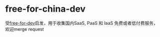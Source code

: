 # free-for-china-dev
受[free-for-dev](https://github.com/ripienaar/free-for-dev)启发，用于收集国内SaaS, PaaS 和 IaaS 免费或者低付费服务，欢迎merge request
